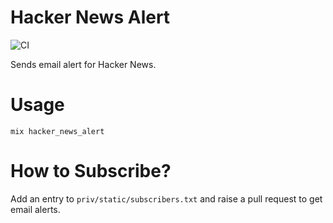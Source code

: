 # Hacker News Alert

![CI](https://github.com/vasuadari/hacker_news_alert/workflows/CI/badge.svg)

Sends email alert for Hacker News.

# Usage

```
mix hacker_news_alert
```

# How to Subscribe?

Add an entry to `priv/static/subscribers.txt` and raise a pull request to get email alerts.
